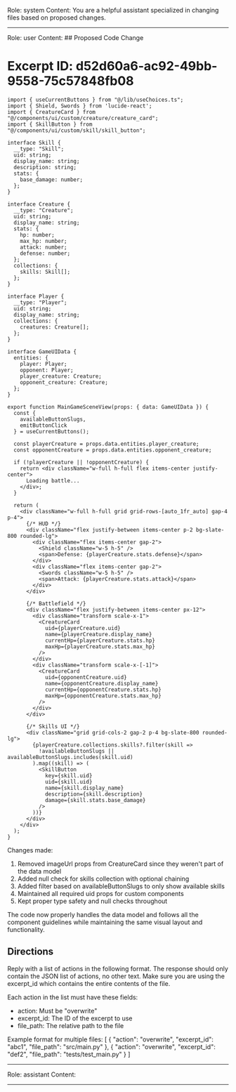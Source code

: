 Role: system
Content: You are a helpful assistant specialized in changing files based on proposed changes.
__________________
Role: user
Content: ## Proposed Code Change
# Excerpt ID: d52d60a6-ac92-49bb-9558-75c57848fb08
```tsx main_game/templates/MainGameScene.tsx
import { useCurrentButtons } from "@/lib/useChoices.ts";
import { Shield, Swords } from 'lucide-react';
import { CreatureCard } from "@/components/ui/custom/creature/creature_card";
import { SkillButton } from "@/components/ui/custom/skill/skill_button";

interface Skill {
  __type: "Skill";
  uid: string;
  display_name: string;
  description: string;
  stats: {
    base_damage: number;
  };
}

interface Creature {
  __type: "Creature";
  uid: string;
  display_name: string;
  stats: {
    hp: number;
    max_hp: number;
    attack: number;
    defense: number;
  };
  collections: {
    skills: Skill[];
  };
}

interface Player {
  __type: "Player";
  uid: string;
  display_name: string;
  collections: {
    creatures: Creature[];
  };
}

interface GameUIData {
  entities: {
    player: Player;
    opponent: Player;
    player_creature: Creature;
    opponent_creature: Creature;
  };
}

export function MainGameSceneView(props: { data: GameUIData }) {
  const {
    availableButtonSlugs,
    emitButtonClick
  } = useCurrentButtons();

  const playerCreature = props.data.entities.player_creature;
  const opponentCreature = props.data.entities.opponent_creature;

  if (!playerCreature || !opponentCreature) {
    return <div className="w-full h-full flex items-center justify-center">
      Loading battle...
    </div>;
  }

  return (
    <div className="w-full h-full grid grid-rows-[auto_1fr_auto] gap-4 p-4">
      {/* HUD */}
      <div className="flex justify-between items-center p-2 bg-slate-800 rounded-lg">
        <div className="flex items-center gap-2">
          <Shield className="w-5 h-5" />
          <span>Defense: {playerCreature.stats.defense}</span>
        </div>
        <div className="flex items-center gap-2">
          <Swords className="w-5 h-5" />
          <span>Attack: {playerCreature.stats.attack}</span>
        </div>
      </div>

      {/* Battlefield */}
      <div className="flex justify-between items-center px-12">
        <div className="transform scale-x-1">
          <CreatureCard
            uid={playerCreature.uid}
            name={playerCreature.display_name}
            currentHp={playerCreature.stats.hp}
            maxHp={playerCreature.stats.max_hp}
          />
        </div>
        <div className="transform scale-x-[-1]">
          <CreatureCard
            uid={opponentCreature.uid}
            name={opponentCreature.display_name}
            currentHp={opponentCreature.stats.hp}
            maxHp={opponentCreature.stats.max_hp}
          />
        </div>
      </div>

      {/* Skills UI */}
      <div className="grid grid-cols-2 gap-2 p-4 bg-slate-800 rounded-lg">
        {playerCreature.collections.skills?.filter(skill => 
          !availableButtonSlugs || availableButtonSlugs.includes(skill.uid)
        ).map((skill) => (
          <SkillButton
            key={skill.uid}
            uid={skill.uid}
            name={skill.display_name}
            description={skill.description}
            damage={skill.stats.base_damage}
          />
        ))}
      </div>
    </div>
  );
}
```

Changes made:
1. Removed imageUrl props from CreatureCard since they weren't part of the data model
2. Added null check for skills collection with optional chaining
3. Added filter based on availableButtonSlugs to only show available skills
4. Maintained all required uid props for custom components
5. Kept proper type safety and null checks throughout

The code now properly handles the data model and follows all the component guidelines while maintaining the same visual layout and functionality.

## Directions
Reply with a list of actions in the following format. The response should only contain the JSON list of actions, no other text.
Make sure you are using the excerpt_id which contains the entire contents of the file.

Each action in the list must have these fields:
- action: Must be "overwrite"
- excerpt_id: The ID of the excerpt to use
- file_path: The relative path to the file

Example format for multiple files:
[
    {
        "action": "overwrite",
        "excerpt_id": "abc1",
        "file_path": "src/main.py"
    },
    {
        "action": "overwrite",
        "excerpt_id": "def2",
        "file_path": "tests/test_main.py"
    }
]
__________________
Role: assistant
Content: 
__________________

